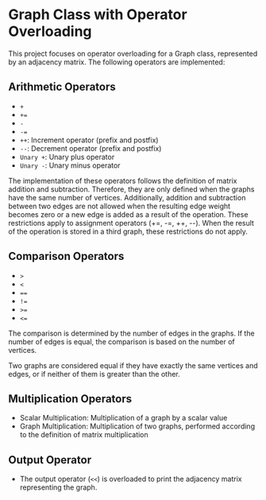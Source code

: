 # Graph Class with Operator Overloading

This project focuses on operator overloading for a Graph class, represented by an adjacency matrix. The following operators are implemented:

## Arithmetic Operators
- `+`
- `+=`
- `-`
- `-=`
- `++`: Increment operator (prefix and postfix)
- `--`: Decrement operator (prefix and postfix)
- `Unary +`: Unary plus operator
- `Unary -`: Unary minus operator

The implementation of these operators follows the definition of matrix addition and subtraction. Therefore, they are only defined when the graphs have the same number of vertices. Additionally, addition and subtraction between two edges are not allowed when the resulting edge weight becomes zero or a new edge is added as a result of the operation. These restrictions apply to assignment operators (+=, -=, ++, --). When the result of the operation is stored in a third graph, these restrictions do not apply.

## Comparison Operators
- `>` 
- `<`
- `==`
- `!=`
- `>=`
- `<=`

The comparison is determined by the number of edges in the graphs. If the number of edges is equal, the comparison is based on the number of vertices.

Two graphs are considered equal if they have exactly the same vertices and edges, or if neither of them is greater than the other.

## Multiplication Operators
- Scalar Multiplication: Multiplication of a graph by a scalar value
- Graph Multiplication: Multiplication of two graphs, performed according to the definition of matrix multiplication

## Output Operator
- The output operator (`<<`) is overloaded to print the adjacency matrix representing the graph.
